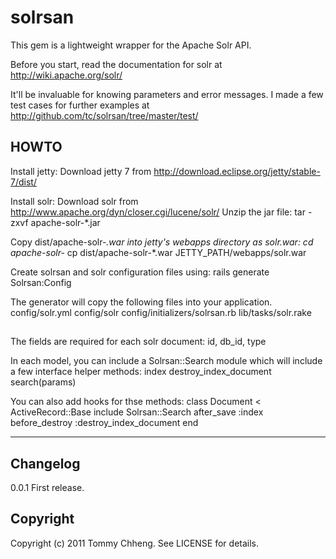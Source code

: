 # solrsan
This gem is a lightweight wrapper for the Apache Solr API.

Before you start, read the documentation for solr at http://wiki.apache.org/solr/

It'll be invaluable for knowing parameters and error messages. I made a few test cases for further examples at http://github.com/tc/solrsan/tree/master/test/

## HOWTO
Install jetty:
Download jetty 7 from http://download.eclipse.org/jetty/stable-7/dist/

Install solr:
Download solr from http://www.apache.org/dyn/closer.cgi/lucene/solr/
Unzip the jar file:
tar -zxvf apache-solr-*.jar

Copy dist/apache-solr-*.war into jetty's webapps directory as solr.war:
cd apache-solr-*
cp dist/apache-solr-*.war JETTY_PATH/webapps/solr.war

Create solrsan and solr configuration files using:
  rails generate Solrsan:Config

The generator will copy the following files into your application.
  config/solr.yml
  config/solr
  config/initializers/solrsan.rb
  lib/tasks/solr.rake

##
The fields are required for each solr document:
id, db_id, type

In each model, you can include a Solrsan::Search module which will include a few interface helper methods:
index
destroy_index_document
search(params)

You can also add hooks for thse methods:
class Document < ActiveRecord::Base
  include Solrsan::Search
  after_save :index
  before_destroy :destroy_index_document
end

---
## Changelog
0.0.1
First release.

## Copyright

Copyright (c) 2011 Tommy Chheng. See LICENSE for details.

